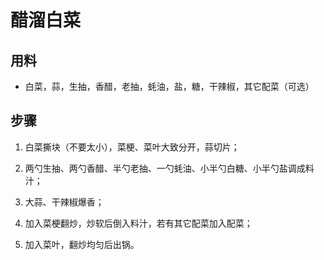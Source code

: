 # 醋溜白菜

## 用料

- 白菜，蒜，生抽，香醋，老抽，蚝油，盐，糖，干辣椒，其它配菜（可选）

## 步骤

1. 白菜撕块（不要太小），菜梗、菜叶大致分开，蒜切片；

2. 两勺生抽、两勺香醋、半勺老抽、一勺蚝油、小半勺白糖、小半勺盐调成料汁；

3. 大蒜、干辣椒爆香；

4. 加入菜梗翻炒，炒软后倒入料汁，若有其它配菜加入配菜；

5. 加入菜叶，翻炒均匀后出锅。

